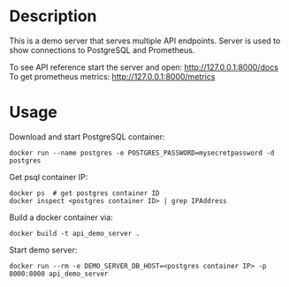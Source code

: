 # Description
This is a demo server that serves multiple API endpoints.
Server is used to show connections to PostgreSQL and Prometheus.

To see API reference start the server and open: http://127.0.0.1:8000/docs
To get prometheus metrics: http://127.0.0.1:8000/metrics

# Usage
Download and start PostgreSQL container:
```
docker run --name postgres -e POSTGRES_PASSWORD=mysecretpassword -d postgres
```

Get psql container IP:
```
docker ps  # get postgres container ID
docker inspect <postgres container ID> | grep IPAddress
```

Build a docker container via:
```
docker build -t api_demo_server .
```

Start demo server:
```
docker run --rm -e DEMO_SERVER_DB_HOST=<postgres container IP> -p 8000:8000 api_demo_server
```
